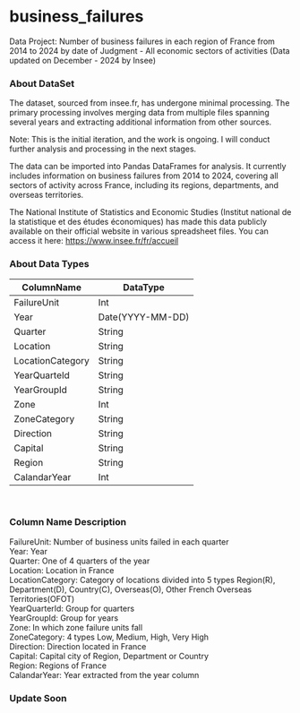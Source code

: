 # business_failures
Data Project: Number of business failures in each region of France from 2014 to 2024 by date of Judgment - All economic sectors of activities (Data updated on December - 2024 by Insee)

### About DataSet
The dataset, sourced from insee.fr, has undergone minimal processing. The primary processing involves merging data from multiple files spanning several years and extracting additional information from other sources.

Note: This is the initial iteration, and the work is ongoing. I will conduct further analysis and processing in the next stages.

The data can be imported into Pandas DataFrames for analysis. It currently includes information on business failures from 2014 to 2024, covering all sectors of activity across France, including its regions, departments, and overseas territories.

The National Institute of Statistics and Economic Studies (Institut national de la statistique et des études économiques) has made this data publicly available on their official website in various spreadsheet files. You can access it here: https://www.insee.fr/fr/accueil
### About Data Types
| ColumnName    | DataType |
| -------- | ------- |
| FailureUnit  | Int   |
| Year | Date(YYYY-MM-DD)     |
| Quarter   | String   |
| Location  | String  |
| LocationCategory | String     |
| YearQuarteId   | String  |
| YearGroupId | String   |
| Zone | Int     |
| ZoneCategory   | String   |
| Direction  | String  |
| Capital  | String  |
| Region  | String  |
| CalandarYear  | Int  |



<br>

### Column Name Description
FailureUnit: Number of business units failed in each quarter <br>
Year: Year <br>
Quarter: One of 4 quarters of the year <br>
Location: Location in France <br>
LocationCategory: Category of locations divided into 5 types Region(R), Department(D), Country(C), Overseas(O), Other French Overseas Territories(OFOT) <br>
YearQuarterId: Group for quarters <br>
YearGroupId: Group for years <br>
Zone: In which zone failure units fall <br>
ZoneCategory: 4 types Low, Medium, High, Very High <br>
Direction: Direction located in France <br>
Capital: Capital city of Region, Department or Country<br>
Region: Regions of France <br>
CalandarYear: Year extracted from the year column
### Update Soon
